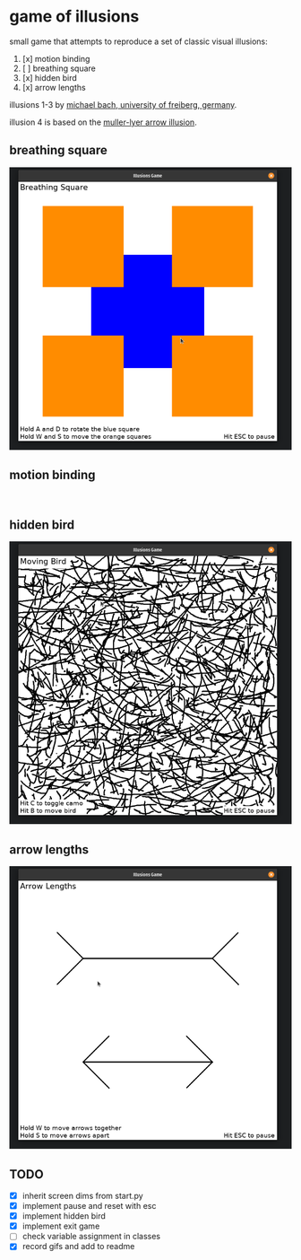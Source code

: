 # game of illusions

small game that attempts to reproduce a set of classic visual illusions:

1. [x] motion binding
2. [ ] breathing square
3. [x] hidden bird
4. [x] arrow lengths

illusions 1-3 by [michael bach, university of freiberg, germany](https://michaelbach.de/ot/).

illusion 4 is based on the [muller-lyer arrow illusion](https://en.wikipedia.org/wiki/M%C3%BCller-Lyer_illusion).

## breathing square
![breathing square](resources/breathing_square.gif)

## motion binding
![]()

## hidden bird
![hidden bird](resources/hidden_bird.gif)

## arrow lengths
![arrow lengths](resources/arrow_lengths.gif)


## TODO
- [x] inherit screen dims from start.py
- [x] implement pause and reset with esc
- [x] implement hidden bird
- [x] implement exit game
- [ ] check variable assignment in classes
- [x] record gifs and add to readme
